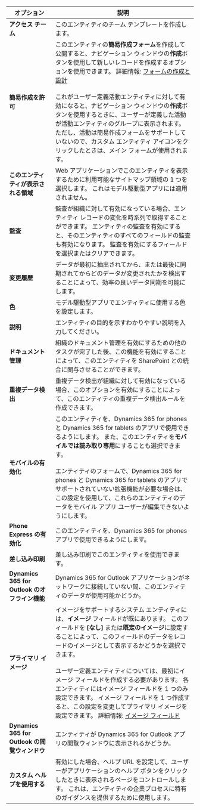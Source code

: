 |オプション   |説明  |
|---------|---------|
|**アクセス チーム**|このエンティティのチーム テンプレートを作成します。 |
|**簡易作成を許可**|このエンティティの**簡易作成フォーム**を作成して公開すると、ナビゲーション ウィンドウの**作成**ボタンを使用して新しいレコードを作成するオプションを使用できます。 詳細情報: [フォームの作成と設計](../maker/model-driven-apps/create-design-forms.md)<br /><br /> これがユーザー定義活動エンティティに対して有効になると、ナビゲーション ウィンドウの**作成**ボタンを使用するときに、ユーザーが定義した活動が活動エンティティのグループに表示されます。 ただし、活動は簡易作成フォームをサポートしていないので、カスタム エンティティ アイコンをクリックしたときは、メイン フォームが使用されます。|
|**このエンティティが表示される領域**|Web アプリケーションでこのエンティティを表示するために利用可能なサイトマップ領域の 1 つを選択します。 これはモデル駆動型アプリには適用されません。|
|**監査**|監査が組織に対して有効になっている場合、エンティティ レコードの変化を時系列で取得することができます。 エンティティの監査を有効にすると、そのエンティティのすべてのフィールドの監査も有効になります。 監査を有効にするフィールドを選択またはクリアできます。|
|**変更履歴**|データが最初に抽出されてから、または最後に同期されてからどのデータが変更されたかを検出することによって、効率の良いデータ同期を可能にします。  |
|**色**|モデル駆動型アプリでエンティティに使用する色を設定します。|
|**説明**|エンティティの目的を示すわかりやすい説明を入力してください。|
|**ドキュメント管理**|組織のドキュメント管理を有効にするための他のタスクが完了した後、この機能を有効にすることによって、このエンティティを SharePoint との統合に関与させることができます。 |
|**重複データ検出**|重複データ検出が組織に対して有効になっている場合、このオプションを有効にすることによって、このエンティティの重複データ検出ルールを作成できます。|
|**モバイルの有効化**|このエンティティを、Dynamics 365 for phones と Dynamics 365 for tablets のアプリで使用できるようにします。 また、このエンティティを**モバイルでは読み取り専用**にすることも選択できます。<br /><br /> エンティティのフォームで、Dynamics 365 for phones と Dynamics 365 for tablets のアプリでサポートされていない拡張機能が必要な場合は、この設定を使用して、これらのエンティティのデータをモバイル アプリ ユーザーが編集できないようにします。|
|**Phone Express の有効化**|このエンティティを、Dynamics 365 for phones アプリで使用できるようにします。|
|**差し込み印刷**|差し込み印刷でこのエンティティを使用できます。|
|**Dynamics 365 for Outlook のオフライン機能**|Dynamics 365 for Outlook アプリケーションがネットワークに接続していない間、このエンティティのデータが使用可能かどうか。|
|**プライマリ イメージ**|イメージをサポートするシステム エンティティには、**イメージ** フィールドが既にあります。 このフィールドを **[なし]** または**既定のイメージ**に設定することによって、このフィールドのデータをレコードのイメージとして表示するかどうかを選択できます。<br /><br /> ユーザー定義エンティティについては、最初にイメージ フィールドを作成する必要があります。 各エンティティにはイメージ フィールドを 1 つのみ設定できます。 イメージ フィールドを 1 つ作成すると、この設定を変更してプライマリ イメージを設定できます。 詳細情報: [イメージ フィールド](../maker/common-data-service/types-of-fields.md#image-fields) |
|**Dynamics 365 for Outlook の閲覧ウィンドウ**|エンティティが Dynamics 365 for Outlook アプリの閲覧ウィンドウに表示されるかどうか。|
|**カスタム ヘルプを使用する**|有効にした場合、ヘルプ URL を設定して、ユーザーがアプリケーションのヘルプ ボタンをクリックしたときに表示されるページをコントロールします。 これは、エンティティの企業プロセスに特有のガイダンスを提供するために使用します。|
